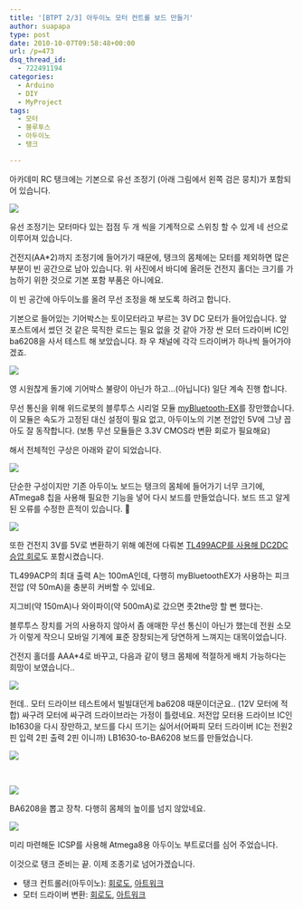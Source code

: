 ```yaml
---
title: '[BTPT 2/3] 아두이노 모터 컨트롤 보드 만들기'
author: suapapa
type: post
date: 2010-10-07T09:58:48+00:00
url: /p=473
dsq_thread_id:
  - 722491194
categories:
  - Arduino
  - DIY
  - MyProject
tags:
  - 모터
  - 블루투스
  - 아두이노
  - 탱크

---
```

아카데미 RC 탱크에는 기본으로 유선 조정기 (아래 그림에서 왼쪽 검은 뭉치)가 포함되어 있습니다.

![](https://asset.homin.dev/blog/image/btpt_tank_body.webp)

유선 조정기는 모터마다 있는 접점 두 개 씩을 기계적으로 스위칭 할 수 있게 네 선으로 이루어져 있습니다.

건전지(AA*2)까지 조정기에 들어가기 때문에, 탱크의 몸체에는 모터를 제외하면 많은 부분이 빈 공간으로 남아 있습니다. 위 사진에서 바디에 올려둔 건전지 홀더는 크기를 가늠하기 위한 것으로 기본 포함 부품은 아니에요.

이 빈 공간에 아두이노를 올려 무선 조정을 해 보도록 하려고 합니다.

기본으로 들어있는 기어박스는 토이모터라고 부르는 3V DC 모터가 들어있습니다. 앞 포스트에서 썼던 것 같은 묵직한 로드는 필요 없을 것 같아 가장 싼 모터 드라이버 IC인 ba6208을 사서 테스트 해 보았습니다. 좌 우 채널에 각각 드라이버가 하나씩 들어가야 겠죠.



![](https://asset.homin.dev/blog/image/btpt_ba6028_test.webp)

영 시원찮게 돌기에 기어박스 불량이 아닌가 하고&#8230;(아닙니다) 일단 계속 진행 합니다.

무선 통신을 위해 위드로봇의 블루투스 시리얼 모듈 [myBluetooth-EX][1]를 장만했습니다. 이 모듈은 속도가 고정된 대신 설정이 필요 없고, 아두이노의 기본 전압인 5V에 그냥 꼽아도 잘 동작합니다. (보통 무선 모듈들은 3.3V CMOS라 변환 회로가 필요해요)

해서 전체적인 구상은 아래와 같이 되었습니다.

![](https://asset.homin.dev/blog/image/btpt_diagram.webp)

단순한 구성이지만 기존 아두이노 보드는 탱크의 몸체에 들어가기 너무 크기에, ATmega8 칩을 사용해 필요한 기능을 넣어 다시 보드를 만들었습니다. 보드 뜨고 알게된 오류를 수정한 흔적이 있습니다. 🙂



![](https://asset.homin.dev/blog/image/btpt_brd_btm.webp)

또한 건전지 3V를 5V로 변환하기 위해 예전에 다뤄본 [TL499ACP를 사용해 DC2DC 승압 회로][2]도 포함시켰습니다.

TL499ACP의 최대 출력 A는 100mA인데, 다행히 myBluetoothEX가 사용하는 피크 전압 (약 50mA)을 충분히 커버할 수 있네요.

지그비(약 150mA)나 와이파이(약 500mA)로 갔으면 좃2the망 할 뻔 했다는.

블루투스 장치를 거의 사용하지 않아서 좀 애매한 무선 통신이 아닌가 했는데 전원 소모가 이렇게 작으니 모바일 기계에 표준 장창되는게 당연하게 느껴지는 대목이었습니다.

건전지 홀더를 AAA*4로 바꾸고, 다음과 같이 탱크 몸체에 적절하게 배치 가능하다는 희망이 보였습니다..



![](https://asset.homin.dev/blog/image/btpt_tankcon_deploy_test.webp)

헌데.. 모터 드라이브 테스트에서 빌빌대던게 ba6208 때문이더군요.. (12V 모터에 적합) 싸구려 모터에 싸구려 드라이브라는 가정이 틀렸네요. 저전압 모터용 드라이브 IC인 lb1630을 다시 장만하고, 보드를 다시 뜨기는 싫어서(어짜피 모터 드라이버 IC는 전원2핀 입력 2핀 출력 2핀 이니까) LB1630-to-BA6208 보드를 만들었습니다.

![](https://asset.homin.dev/blog/image/btpt_lb1630_2_ba6208.webp)

 

![](https://asset.homin.dev/blog/image/btpt_brd_top.webp)

BA6208을 뽑고 장착. 다행히 몸체의 높이를 넘지 않았네요. 

![](https://asset.homin.dev/blog/image/btpt_tankcon_deploy_final.webp)

미리 마련해둔 ICSP를 사용해 Atmega8용 아두이노 부트로더를 심어 주었습니다.

이것으로 탱크 준비는 끝. 이제 조종기로 넘어가겠습니다. 

  * 탱크 컨트롤러(아두이노): [회로도][3], [아트워크][4]
  * 모터 드라이버 변환: [회로도][5], [아트워크][6]

 [1]: http://www.withrobot.com/entry/myBluetooth-EX
 [2]: https://homin.dev/blog/p=84
 [3]: https://homin.dev/svn/HW/PinkTank/board/controller.sch
 [4]: https://homin.dev/svn/HW/PinkTank/board/controller.brd
 [5]: https://homin.dev/svn/HW/PinkTank/board/lb1360_to_ba6208.sch
 [6]: https://homin.dev/svn/HW/PinkTank/board/lb1360_to_ba6208.brd